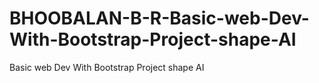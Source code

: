 # BHOOBALAN-B-R-Basic-web-Dev-With-Bootstrap-Project-shape-AI
Basic web Dev With Bootstrap Project shape AI
